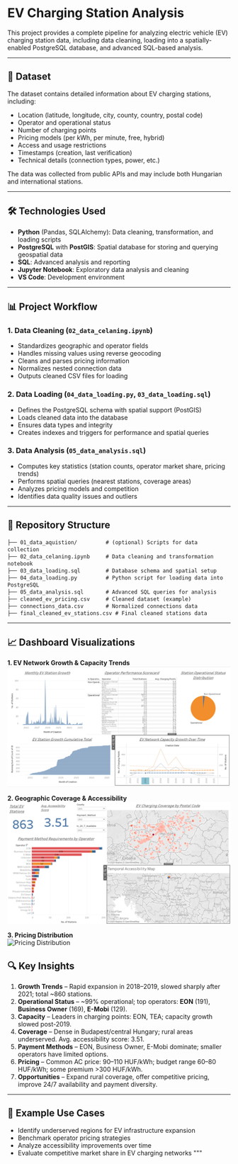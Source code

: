 # EV Charging Station Analysis

This project provides a complete pipeline for analyzing electric vehicle (EV) charging station data, including data cleaning, loading into a spatially-enabled PostgreSQL database, and advanced SQL-based analysis.

---

## 🚗 Dataset

The dataset contains detailed information about EV charging stations, including:
- Location (latitude, longitude, city, county, country, postal code)
- Operator and operational status
- Number of charging points
- Pricing models (per kWh, per minute, free, hybrid)
- Access and usage restrictions
- Timestamps (creation, last verification)
- Technical details (connection types, power, etc.)

The data was collected from public APIs and may include both Hungarian and international stations.

---

## 🛠️ Technologies Used

- **Python** (Pandas, SQLAlchemy): Data cleaning, transformation, and loading scripts
- **PostgreSQL** with **PostGIS**: Spatial database for storing and querying geospatial data
- **SQL**: Advanced analysis and reporting
- **Jupyter Notebook**: Exploratory data analysis and cleaning
- **VS Code**: Development environment

---

## 📊 Project Workflow

### 1. Data Cleaning (`02_data_celaning.ipynb`)
- Standardizes geographic and operator fields
- Handles missing values using reverse geocoding
- Cleans and parses pricing information
- Normalizes nested connection data
- Outputs cleaned CSV files for loading

### 2. Data Loading (`04_data_loading.py`, `03_data_loading.sql`)
- Defines the PostgreSQL schema with spatial support (PostGIS)
- Loads cleaned data into the database
- Ensures data types and integrity
- Creates indexes and triggers for performance and spatial queries

### 3. Data Analysis (`05_data_analysis.sql`)
- Computes key statistics (station counts, operator market share, pricing trends)
- Performs spatial queries (nearest stations, coverage areas)
- Analyzes pricing models and competition
- Identifies data quality issues and outliers

---

## 📂 Repository Structure

```
├── 01_data_aquistion/         # (optional) Scripts for data collection
├── 02_data_celaning.ipynb     # Data cleaning and transformation notebook
├── 03_data_loading.sql        # Database schema and spatial setup
├── 04_data_loading.py         # Python script for loading data into PostgreSQL
├── 05_data_analysis.sql       # Advanced SQL queries for analysis
├── cleaned_ev_pricing.csv     # Cleaned dataset (example)
├── connections_data.csv       # Normalized connections data
├── final_cleaned_ev_stations.csv # Final cleaned stations data
```

---

## 📈 **Dashboard Visualizations**

**1. EV Network Growth & Capacity Trends**  
![EV Network Growth Dashboard](EV%20Network%20Growth.png)


**2. Geographic Coverage & Accessibility**  
![EV Coverage Dashboard](Geographic%20Coverage.png)  

**3. Pricing Distribution**  
![Pricing Distribution](Pricing%20Distribution) 

## 🔍 **Key Insights**

1. **Growth Trends** – Rapid expansion in 2018–2019, slowed sharply after 2021; total ~860 stations.
2. **Operational Status** – ~99% operational; top operators: **EON** (191), **Business Owner** (169), **E-Mobi** (129).
3. **Capacity** – Leaders in charging points: EON, TEA; capacity growth slowed post-2019.
4. **Coverage** – Dense in Budapest/central Hungary; rural areas underserved. Avg. accessibility score: 3.51.
5. **Payment Methods** – EON, Business Owner, E-Mobi dominate; smaller operators have limited options.
6. **Pricing** – Common AC price: 90–110 HUF/kWh; budget range 60–80 HUF/kWh; some premium >300 HUF/kWh.
7. **Opportunities** – Expand rural coverage, offer competitive pricing, improve 24/7 availability and payment diversity.

---


## 📌 **Example Use Cases**

- Identify underserved regions for EV infrastructure expansion
- Benchmark operator pricing strategies
- Analyze accessibility improvements over time
- Evaluate competitive market share in EV charging networks
"""




